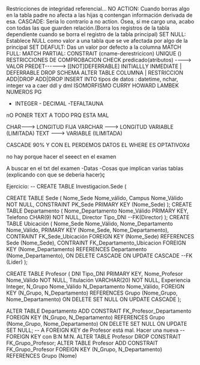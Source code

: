 Restricciones de integridad referencial...
NO ACTION: Cuando borras algo en la tabla padre no afecta a las hijas q contengan información derivada de esa.
CASCADE: Seria lo contrario a no action. Osea, si me cargo una, acabo con todas las que guarden relación.(Borra los registros de la tabla dependiente cuando se borra el registro de la tabla principal)
SET NULL: Establece NULL como valor a una tabla que se ve afectada por algo de la principal
SET DEAFULT: Das un valor por defecto a la columna
MATCH FULL:
MATCH PARTIAL:
CONSTRAIT (cname-derestricicon)
UNIQUE (<atrib>)
  RESTRICCIONES DE COMPROBACION
  CHECK predicado(atributos)
  ----> VALOR PREDET------> [[NOT]DEFERRABLE]
  INITIALLLY INMEDIATE | DEFERRABLE
  DROP SCHEMA
  ALTER TABLE
    COLUMNA | RESTRICCION
  ADD|DROP       ADD|DROP
INSERT INTO <nombre de la tabla>
 tipos de datos :
    datetime, nchar, integer
  va a caer ddl y dml
ISOMORFISMO CURRY HOWARD LAMBEK
  NUMEROS PG 
 -  INTEGER - DECIMAL -TEFALTAUNA
  
  nO PONER TEXT A TODO PRQ ESTA MAL
  
  CHAR---> LONGITUD FIJA
  VARCHAR ---> LONGITUD VARIABLE (LIMITADA)
  TEXT ---> VARIABLE (ILIMITADA)
  
  CASCADE 90% Y CON EL PERDEMOS DATOS
  EL WHERE ES OPTATIVOXd
  
  no hay porque hacer el seeect en el examen
  
  
  A buscar en el txt del examen
  -Datas -Cosas que implican varias tablas (explicando con que se deberia hacer)ç
  
  
  
  
  
  
  
  
  Ejercicio:
  -- CREATE TABLE Investigacion.Sede (
  
  CREATE TABLE Sede (
    Nome_Sede Nome_válido,
    Campus    Nome_Válido NOT NULL,
    CONSTRAINT PK_Sede
      PRIMARY KEY (Nome_Sede)
  );
  CREATE TABLE Departamento (
    Nome_Departamento Nome_Válido PRIMARY KEY,
    Telefono          CHAR(9)     NOT NULL,
    Director          Tipo_DNI
    --FK(Director)
  );
  CREATE TABLE Ubicación (
    Nome_Sede          Nome_Válido,
    Nome_Departamento  Nome_Válido,
    PRIMARY KEY (Nome_Sede, Nome_Departamento),
    CONTRAINT FK_Sede_Ubicación
      FOREIGN KEY (Nome_Sede)
      REFERENCES Sede (Nome_Sede),
    CONTRAINT FK_Departamento_Ubicacion
      FOREIGN KEY (Nome_Departamento)
      REFERENCES Departamento (Nome_Departamento),
      ON DELETE CASCADE
      ON UPDATE CASCADE
      --FK (Lider)
  );
  
  CREATE TABLE Profesor (
  DNI Tipo_DNI PRIMARY KEY,
  Nome_Profesor Nome_Válido NOT NULL,
  Titulación VARCHAR(20) NOT NULL,
  Experiencia Integer,
  N_Grupo     Nome_Válido
  N_Departamento Nome_Válido,
  FOREIGN KEY    (N_Grupo, N_Departamento)
    REFERENCES Grupo (Nome_Grupo, Nome_Departamento)
    ON DELETE SET NULL
    ON UPDATE CASCADE
  );
  
  ALTER TABLE Departamento
    ADD CONSTRAIT FK_Profesor_Departamento
      FOREIGN KEY (N_Grupo, N_Departamento)
      REFERENCES Grupo (Nome_Grupo, Nome_Departamento)
      ON DELETE SET NULL
      ON UPDATE SET NULL;
-- A FOREIGN KEY de Profesor está mal. Hacer una nueva
-- FOREIGN KEY con B:N M:N.
  ALTER TABLE Profesor
    DROP CONSTRAIT FK_Grupo_Profesor;
  ALTER TABLE Profesor
    ADD  CONSTRAIT FK_Grupo_Profesor
      FOREIGN KEY   (N_Grupo,   N_Departamento)
      REFERENCES Grupo (Nome)
